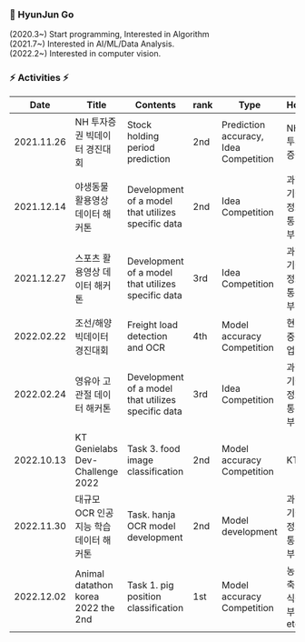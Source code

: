 ### 🤔 HyunJun Go
(2020.3~) Start programming, Interested in Algorithm  
(2021.7~) Interested in AI/ML/Data Analysis.  
(2022.2~) Interested in computer vision.  


### ⚡ Activities ⚡
|Date | Title | Contents | rank | Type | Host |
| ------------- | ------------- | ------------- | ------------- | ------------- | ------------- |
| 2021.11.26 | NH 투자증권 빅데이터 경진대회 | Stock holding period prediction  | 2nd  | Prediction accuracy, Idea Competition | NH 투자증권 |
| 2021.12.14 | 야생동물 활용영상 데이터 해커톤 | Development of a model that utilizes specific data  | 2nd | Idea Competition | 과학기술정보통신부 |
| 2021.12.27 | 스포츠 활용영상 데이터 해커톤 | Development of a model that utilizes specific data  | 3rd | Idea Competition | 과학기술정보통신부 |
| 2022.02.22 | 조선/해양 빅데이터 경진대회 | Freight load detection and OCR  | 4th | Model accuracy Competition | 현대중공업 |
| 2022.02.24 | 영유아 고관절 데이터 해커톤 | Development of a model that utilizes specific data  | 3rd | Idea Competition | 과학기술정보통신부 |
| 2022.10.13 | KT Genielabs Dev-Challenge 2022 | Task 3. food image classification  | 2nd | Model accuracy Competition | KT |
| 2022.11.30 | 대규모 OCR 인공지능 학습데이터 해커톤  | Task. hanja OCR model development  | 2nd | Model development | 과학기술정보통신부 |
| 2022.12.02 | Animal datathon korea 2022 the 2nd | Task 1. pig position classification  | 1st | Model accuracy Competition | 농림축산식품부 etc |
<!--
**hjgp/hjgp** is a ✨ _special_ ✨ repository because its `README.md` (this file) appears on your GitHub profile.

Here are some ideas to get you started:

- 🔭 I’m currently working on ...
- 🌱 I’m currently learning ...
- 👯 I’m looking to collaborate on ...
- 🤔 I’m looking for help with ...
- 💬 Ask me about ...
- 📫 How to reach me: ...
- 😄 Pronouns: ...
- ⚡ Fun fact: ...
-->
